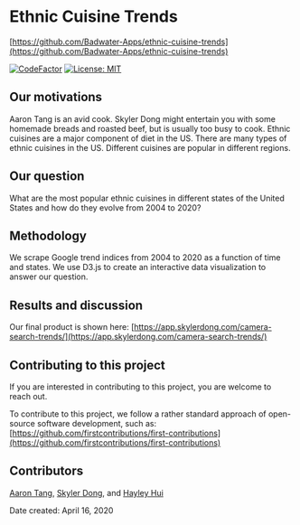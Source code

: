 # Ethnic Cuisine Trends

[https://github.com/Badwater-Apps/ethnic-cuisine-trends](https://github.com/Badwater-Apps/ethnic-cuisine-trends)

[![CodeFactor](https://www.codefactor.io/repository/github/badwater-apps/ethnic-cuisine-trends/badge)](https://www.codefactor.io/repository/github/badwater-apps/ethnic-cuisine-trends)
[![License: MIT](https://img.shields.io/badge/License-MIT-yellow.svg)](https://opensource.org/licenses/MIT)

## Our motivations

Aaron Tang is an avid cook. Skyler Dong might entertain you with
some homemade breads and roasted beef, but is usually too busy to cook.
Ethnic cuisines are a major component of diet in the US. There are many
types of ethnic cuisines in the US. Different cuisines are popular in
different regions.

## Our question

What are the most popular ethnic cuisines in different states of the
United States and how do they evolve from 2004 to 2020?

## Methodology

We scrape Google trend indices from 2004 to 2020 as a function of
time and states. We use D3.js to create an interactive data visualization
to answer our question.

## Results and discussion

Our final product is shown here:
[https://app.skylerdong.com/camera-search-trends/](https://app.skylerdong.com/camera-search-trends/)

## Contributing to this project

If you are interested in contributing to this project, you are welcome
to reach out.

To contribute to this project, we follow a rather standard approach of
open-source software development, such as:
[https://github.com/firstcontributions/first-contributions](https://github.com/firstcontributions/first-contributions)

## Contributors

[Aaron Tang](https://github.com/tangaw), [Skyler Dong](https://github.com/dongskyler), and [Hayley Hui](https://github.com/Hayleylhui)

Date created: April 16, 2020
